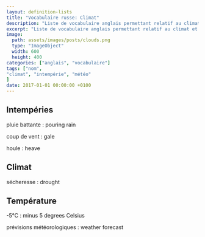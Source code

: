 ```yaml
---
layout: definition-lists
title: "Vocabulaire russe: Climat"
description: "Liste de vocabulaire anglais permettant relatif au climat et à la météo."
excerpt: "Liste de vocabulaire anglais permettant relatif au climat et à la météo."
image:
  path: assets/images/posts/clouds.png
  type: "ImageObject"
  width: 600
  height: 400
categories: ["anglais", "vocabulaire"]
tags: ["nom", 
"climat", "intempérie", "météo"
]
date: 2017-01-01 00:00:00 +0100
---
```


## Intempéries

pluie battante
: pouring rain

coup de vent
: gale

houle
: heave


## Climat

sécheresse
: drought


## Température

-5°C
: minus 5 degrees Celsius

prévisions météorologiques
: weather forecast
